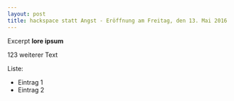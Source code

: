 ```yaml
---
layout: post
title: hackspace statt Angst - Eröffnung am Freitag, den 13. Mai 2016
---
```



Excerpt **lore ipsum**


<!--more--> 

123
weiterer Text

Liste:

* Eintrag 1
* Eintrag 2
